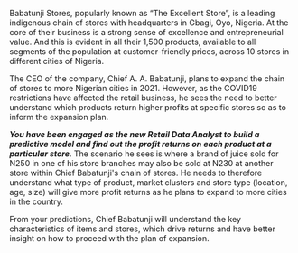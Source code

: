 Babatunji Stores, popularly known as “The Excellent Store”, is a leading indigenous chain of stores with headquarters in Gbagi, Oyo, Nigeria. At the core of their business is a strong sense of excellence and entrepreneurial value. And this is evident in all their 1,500 products, available to all segments of the population at customer-friendly prices, across 10 stores in different cities of Nigeria.

The CEO of the company, Chief A. A. Babatunji, plans to expand the chain of stores to more Nigerian cities in 2021. However, as the COVID19 restrictions have affected the retail business, he sees the need to better understand which products return higher profits at specific stores so as to inform the expansion plan.

***You have been engaged as the new Retail Data Analyst to build a predictive model and find out the profit returns on each product at a particular store***. The scenario he sees is where a brand of juice sold for N250 in one of his store branches may also be sold at N230 at another store within Chief Babatunji's chain of stores. He needs to therefore understand what type of product, market clusters and store type (location, age, size) will give more profit returns as he plans to expand to more cities in the country.

From your predictions, Chief Babatunji will understand the key characteristics of items and stores, which drive returns and have better insight on how to proceed with the plan of expansion.


